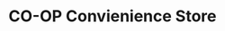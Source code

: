 ---
title: "CO-OP Convienience Store"
url: /rossburn/co-op-convienience-store/
shop: Lebensmittel
---